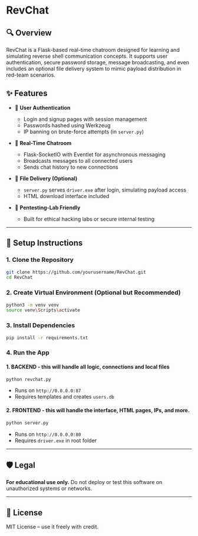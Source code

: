 # RevChat

## 🔍 Overview
RevChat is a Flask-based real-time chatroom designed for learning and simulating reverse shell communication concepts. It supports user authentication, secure password storage, message broadcasting, and even includes an optional file delivery system to mimic payload distribution in red-team scenarios.

## ✨ Features

- 🔐 **User Authentication**
  - Login and signup pages with session management
  - Passwords hashed using Werkzeug
  - IP banning on brute-force attempts (in `server.py`)

- 💬 **Real-Time Chatroom**
  - Flask-SocketIO with Eventlet for asynchronous messaging
  - Broadcasts messages to all connected users
  - Sends chat history to new connections

- 💾 **File Delivery (Optional)**
  - `server.py` serves `driver.exe` after login, simulating payload access
  - HTML download interface included

- 🧠 **Pentesting-Lab Friendly**
  - Built for ethical hacking labs or secure internal testing

---

## 🚀 Setup Instructions

### 1. Clone the Repository

```bash
git clone https://github.com/yourusername/RevChat.git
cd RevChat
```

### 2. Create Virtual Environment (Optional but Recommended)

```bash
python3 -m venv venv
source venv\Scripts\activate
```

### 3. Install Dependencies

```bash
pip install -r requirements.txt
```

### 4. Run the App

#### 1. BACKEND - this will handle all logic, connections and local files
```bash
python revchat.py
```
- Runs on `http://0.0.0.0:87`
- Requires templates and creates `users.db`

#### 2. FRONTEND - this will handle the interface, HTML pages, IPs, and more.
```bash
python server.py
```
- Runs on `http://0.0.0.0:80`
- Requires `driver.exe` in root folder

---

## 🛡️ Legal

**For educational use only.** Do not deploy or test this software on unauthorized systems or networks.

---

## 📜 License

MIT License – use it freely with credit.
